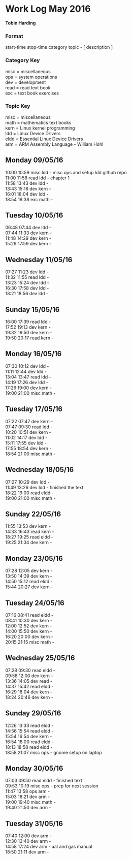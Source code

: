 Work Log May 2016  
=================  
**Tobin Harding**  
  
### Format  
start-time stop-time category topic - [ description ]  
  
### Category Key  
misc = miscellaneous  
ops = system operations  
dev = development  
read = read text book  
exc = text book exercises  
  
### Topic Key  
misc = miscellaneous  
math = mathematics text books  
kern = Linux kernel programming  
ldd = Linux Device Drivers  
eldd = Essential Linux Device Drivers  
arm = ARM Assembly Language - William Hohl  
  
Monday 09/05/16  
----------------  
10:00 10:59 misc ldd - misc ops and setup ldd github repo  
11:00 11:58 read ldd - chapter 1  
11:58 13:43 dev ldd -  
13:43 15:18 dev kern -  
16:01 18:04 dev ldd -  
18:54 19:38 exc math -  
  
Tuesday 10/05/16  
----------------  
06:48 07:44 dev ldd -  
07:44 11:33 dev kern -  
11:48 14:29 dev kern -  
15:29 17:59 dev kern -  
  
Wednesday 11/05/16  
----------------  
07:27 11:23 dev ldd -  
11:32 11:55 read ldd -  
13:23 15:24 dev ldd -  
16:30 17:58 dev ldd -  
18:21 18:56 dev ldd -  
  
Sunday 15/05/16  
----------------  
16:00 17:39 read ldd -  
17:52 19:13 dev kern -  
19:32 19:50 dev kern -  
19:50 20:17 read kern -  
  
Monday 16/05/16  
----------------  
07:30 10:12 dev ldd -  
11:11 12:44 dev ldd -  
13:04 13:47 read ldd -  
14:19 17:26 dev ldd -  
17:26 19:00 dev kern -  
19:00 21:00 misc math -  
  
Tuesday 17/05/16  
----------------  
07:22 07:47 dev kern -  
07:47 09:30 read ldd -  
10:20 10:51 dev kern -  
11:02 14:17 dev ldd -  
15:11 17:55 dev ldd -  
17:55 18:54 dev kern -  
18:54 21:00 misc math -  
  
Wednesday 18/05/16  
----------------  
07:27 10:29 dev ldd -  
11:49 13:26 dev ldd - finished the text  
18:22 19:00 read eldd -  
19:00 21:00 misc math -  
  
Sunday 22/05/16  
----------------  
11:55 13:53 dev kern -  
14:33 16:43 read kern -  
18:27 19:25 read eldd -  
19:25 21:34 dev kern -  
  
Monday 23/05/16  
----------------  
07:28 12:05 dev kern -  
13:50 14:39 dev kern -  
14:50 15:12 read eldd -  
15:44 20:27 dev kern -  
  
Tuesday 24/05/16  
----------------  
07:16 08:41 read eldd -  
08:41 10:30 dev kern -  
12:00 12:52 dev kern -  
14:00 15:50 dev kern -  
16:20 20:00 dev kern -  
20:15 21:15 misc math -  
  
Wednesday 25/05/16  
----------------  
07:28 09:30 read eldd -  
09:58 12:00 dev kern -  
13:36 14:05 dev read -  
14:37 15:42 read eldd -  
16:29 18:04 dev kern -  
18:24 20:46 dev kern -  
  
Sunday 29/05/16  
----------------  
12:26 13:33 read eldd -  
14:56 15:54 read eldd -  
15:54 16:54 dev kern -  
16:54 18:00 read eldd -  
18:13 18:58 read eldd -  
18:58 21:07 misc ops - gnome setup on laptop  
  
Monday 30/05/16  
----------------  
07:03 09:50 read eldd - finished text  
09:53 10:19 misc ops - prep for next session  
11:47 13:58 ops arm -  
15:03 18:21 dev arm -  
19:00 19:40 misc math -  
19:40 21:50 dev arm -  
  
Tuesday 31/05/16  
----------------  
07:40 12:00 dev arm -  
12:30 13:40 dev arm -  
14:58 17:24 dev arm - aal and gas manual  
18:50 21:11 dev arm -  


